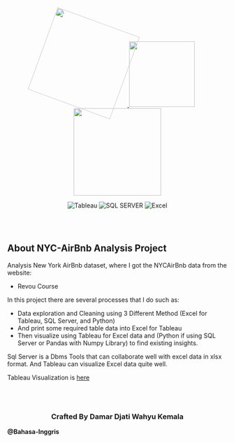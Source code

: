 


<p align="center">
  <a href="https://public.tableau.com/views/TableauCovid-19ResultAnalysis/Dashboard1?:language=en-US&:display_count=n&:origin=viz_share_link" target="_blank">
  <img src="https://user-images.githubusercontent.com/61747306/188301980-4543357a-c3ed-44c0-b6ab-62bcfe23f6f5.png" width="200" style="transform: rotate(20deg);">
  <img src="https://user-images.githubusercontent.com/61747306/166453857-22734a57-adc9-49c6-82a2-56d082565bea.png" width="150">
  <img src="https://user-images.githubusercontent.com/61747306/188302101-afc961d5-fdd2-4d67-8abb-c144743fd6b5.png" width="200"></a>
  
</p>

<p align="center">
<img src="https://img.shields.io/badge/Tableau-E97627?style=for-the-badge&logo=Tableau&logoColor=white" alt="Tableau">
<img src="https://img.shields.io/badge/Microsoft%20SQL%20Server-CC2927?style=for-the-badge&logo=microsoft%20sql%20server&logoColor=white" alt="SQL SERVER">
<img src="https://img.shields.io/badge/Jupyter-F37626.svg?&style=for-the-badge&logo=Jupyter&logoColor=white" alt="Excel">

</p>
<br><br>

## About NYC-AirBnb Analysis Project

Analysis New York AirBnb dataset, where I got the NYCAirBnb data from the website: 

- Revou Course

In this project there are several processes that I do such as:

- Data exploration and Cleaning using 3 Different Method (Excel for Tableau, SQL Server, and Python) 
- And print some required table data into Excel for Tableau
- Then visualize using Tableau for Excel data and (Python if using SQL Server or Pandas with Numpy Library) to find existing insights.

Sql Server is a Dbms Tools that can collaborate well with excel data in xlsx format. And Tableau can visualize Excel data quite well.

Tableau Visualization is [here](https://public.tableau.com/views/DamarDjatiWahyuKemala-NYC-AirbnbAnalysis-CaseStudyRevouID/Dashboard1?:language=en-US&:display_count=n&:origin=viz_share_link)

<br><br>
<h3 align="center">
  Crafted By Damar Djati Wahyu Kemala
</h3>

**@Bahasa-Inggris**
